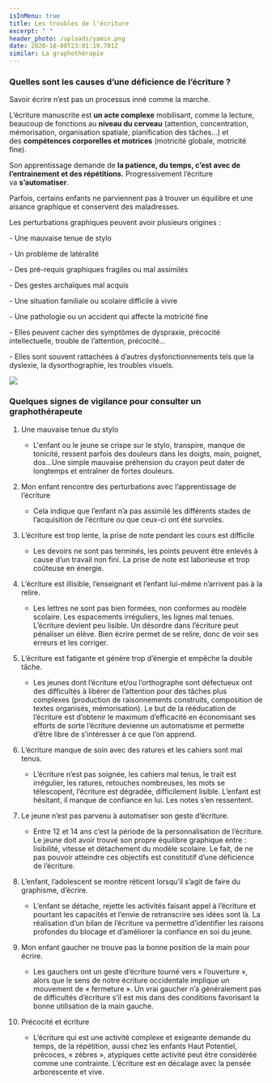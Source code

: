 ```yaml
---
isInMenu: true
title: Les troubles de l'écriture
excerpt: " "
header_photo: /uploads/yamin.png
date: 2020-10-08T23:01:19.701Z
similar: La graphothérapie
---
```

### **Quelles sont les causes d’une déficience de l’écriture ?**

Savoir écrire n’est pas un processus inné comme la marche.

L’écriture manuscrite est **un acte complexe** mobilisant, comme la lecture, beaucoup de fonctions au **niveau du cerveau** (attention, concentration, mémorisation, organisation spatiale, planification des tâches…) et des **compétences corporelles et motrices** (motricité globale, motricité fine).

Son apprentissage demande de **la patience, du temps, c’est avec de l’entrainement et des répétitions.** Progressivement l’écriture va **s’automatiser**.

Parfois, certains enfants ne parviennent pas à trouver un équilibre et une aisance graphique et conservent des maladresses.

Les perturbations graphiques peuvent avoir plusieurs origines :

\- Une mauvaise tenue de stylo

\- Un problème de latéralité

\- Des pré-requis graphiques fragiles ou mal assimilés

\- Des gestes archaïques mal acquis

\- Une situation familiale ou scolaire difficile à vivre

\- Une pathologie ou un accident qui affecte la motricité fine

\- Elles peuvent cacher des symptômes de dyspraxie, précocité intellectuelle, trouble de l’attention, précocité…

\- Elles sont souvent rattachées à d’autres dysfonctionnements tels que la dyslexie, la dysorthographie, les troubles visuels.

![](/uploads/prehension.png)

### **Quelques signes de vigilance pour consulter un graphothérapeute**

1. Une mauvaise tenue du stylo

   * L'enfant ou le jeune se crispe sur le stylo, transpire, manque de tonicité, ressent parfois des douleurs dans les doigts, main, poignet, dos...Une simple mauvaise préhension du crayon peut dater de longtemps et entraîner de fortes douleurs.
2. Mon enfant rencontre des perturbations avec l’apprentissage de l’écriture

   * Cela indique que l’enfant n’a pas assimilé les différents stades de l’acquisition de l’écriture ou que ceux-ci ont été survolés.
3. L’écriture est trop lente, la prise de note pendant les cours est difficile

   * Les devoirs ne sont pas terminés, les points peuvent être enlevés à cause d’un travail non fini. La prise de note est laborieuse et trop coûteuse en énergie.
4. L’écriture est illisible, l’enseignant et l’enfant lui-même n’arrivent pas à la relire.

   * Les lettres ne sont pas bien formées, non conformes au modèle scolaire. Les espacements irréguliers, les lignes mal tenues. L’écriture devient peu lisible. Un désordre dans l’écriture peut pénaliser un élève. Bien écrire permet de se relire, donc de voir ses erreurs et les corriger.
5. L’écriture est fatigante et génère trop d’énergie et empêche la double tâche.

   * Les jeunes dont l’écriture et/ou l’orthographe sont défectueux ont des difficultés à libérer de l’attention pour des tâches plus complexes (production de raisonnements construits, composition de textes organisés, mémorisation). Le but de la rééducation de l’écriture est d’obtenir le maximum d’efficacité en économisant ses efforts de sorte l’écriture devienne un automatisme et permette d’être libre de s’intéresser à ce que l’on apprend.
6. L’écriture manque de soin avec des ratures et les cahiers sont mal tenus.

   * L’écriture n’est pas soignée, les cahiers mal tenus, le trait est irrégulier, les ratures, retouches nombreuses, les mots se télescopent, l’écriture est dégradée, difficilement lisible. L’enfant est hésitant, il manque de confiance en lui. Les notes s’en ressentent.
7. Le jeune n’est pas parvenu à automatiser son geste d’écriture.

   * Entre 12 et 14 ans c’est la période de la personnalisation de l’écriture. Le jeune doit avoir trouvé son propre équilibre graphique entre : lisibilité, vitesse et détachement du modèle scolaire. Le fait, de ne pas pouvoir atteindre ces objectifs est constitutif d’une déficience de l’écriture.
8. L’enfant, l’adolescent se montre réticent lorsqu’il s’agit de faire du graphisme, d’écrire.

   * L’enfant se détache, rejette les activités faisant appel à l’écriture et pourtant les capacités et l’envie de retranscrire ses idées sont là. La réalisation d’un bilan de l’écriture va permettre d’identifier les raisons profondes du blocage et d’améliorer la confiance en soi du jeune.
9. Mon enfant gaucher ne trouve pas la bonne position de la main pour écrire.

   * Les gauchers ont un geste d’écriture tourné vers « l’ouverture », alors que le sens de notre écriture occidentale implique un mouvement de « fermeture ». Un vrai gaucher n’a généralement pas de difficultés d’écriture s’il est mis dans des conditions favorisant la bonne utilisation de la main gauche.
10. Précocité et écriture

    * L’écriture qui est une activité complexe et exigeante demande du temps, de la répétition, aussi chez les enfants Haut Potentiel, précoces, « zèbres », atypiques cette activité peut être considérée comme une contrainte. L’écriture est en décalage avec la pensée arborescente et vive.